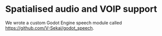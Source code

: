 # Spatialised audio and VOIP support

We wrote a custom Godot Engine speech module called https://github.com/V-Sekai/godot_speech.
